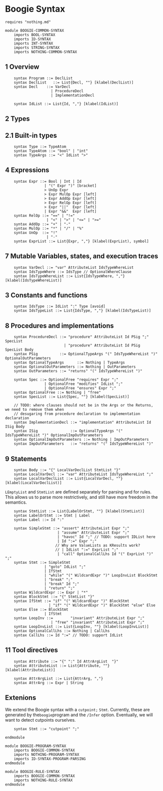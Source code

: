 Boogie Syntax
================

```k
requires "nothing.md"

module BOOGIE-COMMON-SYNTAX
    imports BOOL-SYNTAX
    imports ID-SYNTAX
    imports INT-SYNTAX
    imports STRING-SYNTAX
    imports NOTHING-COMMON-SYNTAX
```

1 Overview
----------

```k
    syntax Program ::= DeclList
    syntax DeclList   ::= List{Decl, ""} [klabel(DeclList)]
    syntax Decl    ::= VarDecl
                     | ProcedureDecl
                     | ImplementationDecl

    syntax IdList ::= List{Id, ","} [klabel(IdList)]
```

2 Types
-------

2.1 Built-in types
------------------

```k
    syntax Type ::= TypeAtom
    syntax TypeAtom ::= "bool" | "int"
    syntax TypeArgs ::= "<" IdList ">"
```

4 Expressions
-------------

```k
    syntax Expr ::= Bool | Int | Id
                  | "(" Expr ")" [bracket]
                  > UnOp Expr
                  > Expr MulOp Expr [left]
                  > Expr AddOp Expr [left]
                  > Expr RelOp Expr [left]
                  > Expr "||"  Expr [left]
                  | Expr "&&"  Expr [left]
    syntax RelOp ::= "==" | "!="
                   | "<" | ">" | "<=" | ">="
    syntax AddOp ::= "+" | "-"
    syntax MulOp ::= "*" | "/" | "%"
    syntax UnOp  ::= "!"
                   | "-"
    syntax ExprList ::= List{Expr, ","} [klabel(ExprList), symbol]
```

7 Mutable Variables, states, and execution traces
-------------------------------------------------

```k
    syntax VarDecl ::= "var" AttributeList IdsTypeWhereList
    syntax IdsTypeWhere ::= IdsType // OptionalWhereClause
    syntax IdsTypeWhereList ::= List{IdsTypeWhere, ","} [klabel(IdsTypeWhereList)]
```

3 Constants and functions
-------------------------

```k
    syntax IdsType ::= IdList ":" Type [avoid]
    syntax IdsTypeList ::= List{IdsType, ","} [klabel(IdsTypeList)]
```

8 Procedures and implementations
--------------------------------

```k
    syntax ProcedureDecl ::= "procedure" AttributeList Id PSig ";" SpecList
                           | "procedure" AttributeList Id PSig SpecList Body
    syntax PSig          ::= OptionalTypeArgs "(" IdsTypeWhereList ")" OptionalOutParameters
    syntax OptionalTypeArgs      ::= Nothing | TypeArgs
    syntax OptionalOutParameters ::= Nothing | OutParameters
    syntax OutParameters ::= "returns" "(" IdsTypeWhereList ")"
```

```k
    syntax Spec ::= OptionalFree "requires" Expr ";"
                  | OptionalFree "modifies" IdList ";"
                  | OptionalFree "ensures" Expr ";"
    syntax OptionalFree ::= Nothing | "free"
    syntax SpecList ::= List{Spec, ""} [klabel(SpecList)]
```

```k
    // TODO: where clauses should not be in the Args or the Returns, we need to remove them when
    // desugaring from procedure declaration to implementation declaration
    syntax ImplementationDecl ::= "implementation" AttributeList Id ISig Body
    syntax ISig               ::= OptionalTypeArgs "(" IdsTypeWhereList ")" OptionalImpOutParameters
    syntax OptionalImpOutParameters ::= Nothing | ImpOutParameters
    syntax ImpOutParameters   ::= "returns" "(" IdsTypeWhereList ")"
```

9 Statements
------------

```k
    syntax Body ::= "{" LocalVarDeclList StmtList "}"
    syntax LocalVarDecl ::= "var" AttributeList IdsTypeWhereList ";"
    syntax LocalVarDeclList ::= List{LocalVarDecl, ""} [klabel(LocalVarDeclList)]
```

`LEmptyList` and `StmtList` are defined separately for parsing and for rules.
This allows us to parse more restrictively, and still have more freedom in the semantics.

```k
    syntax StmtList ::= List{LabelOrStmt, ""} [klabel(StmtList)]
    syntax LabelOrStmt ::= Stmt | Label
    syntax Label ::= Id ":"
```

```k
    syntax SimpleStmt ::= "assert" AttributeList Expr ";"
                        | "assume" AttributeList Expr ";"
                        | "havoc" Id ";" // TODO: support IDList here
                        | Id ":=" Expr ";"
                       // Why are ValueLists as KResults work?
                       // | IdList ":=" ExprList ";"
                        | "call" OptionalCallLhs Id "(" ExprList ")" ";"
    syntax Stmt ::= SimpleStmt
                  | "goto" IdList ";"
                  | IfStmt
                  | "while" "(" WildcardExpr ")" LoopInvList BlockStmt
                  | "break" ";"
                  | "break" Id ";"
                  | "return" ";"
    syntax WildcardExpr ::= Expr | "*"
    syntax BlockStmt ::= "{" StmtList "}"
    syntax IfStmt ::= "if" "(" WildcardExpr ")" BlockStmt
                    | "if" "(" WildcardExpr ")" BlockStmt "else" Else
    syntax Else ::= BlockStmt
                  | IfStmt
    syntax LoopInv ::=        "invariant" AttributeList Expr ";"
                     | "free" "invariant" AttributeList Expr ";"
    syntax LoopInvList ::= List{LoopInv, ""} [klabel(LoopInvList)]
    syntax OptionalCallLhs ::= Nothing | CallLhs
    syntax CallLhs ::= Id ":=" // TODO: support IdList
```

11 Tool directives
------------------

```k
    syntax Attribute ::= "{" ":" Id AttrArgList  "}"
    syntax AttributeList ::= List{Attribute, ""} [klabel(AttributeList)]

    syntax AttrArgList ::= List{AttrArg, ","}
    syntax AttrArg ::= Expr | String
```

Extenions
---------

We extend the Boogie syntax with a `cutpoint;` `Stmt`. Currently, these are
generated by the`boogie`program and the `/Infer` option. Eventually, we will
want to detect cutpoints ourselves.

```k
    syntax Stmt ::= "cutpoint" ";"
```

```k
endmodule
```

```k
module BOOGIE-PROGRAM-SYNTAX
    imports BOOGIE-COMMON-SYNTAX
    imports NOTHING-PROGRAM-SYNTAX
    imports ID-SYNTAX-PROGRAM-PARSING
endmodule
```

```k
module BOOGIE-RULE-SYNTAX
    imports BOOGIE-COMMON-SYNTAX
    imports NOTHING-RULE-SYNTAX
endmodule
```
